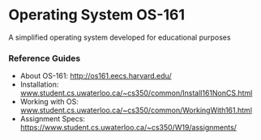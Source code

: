 # Operating System OS-161
A simplified operating system developed for educational purposes

### Reference Guides
- About OS-161: http://os161.eecs.harvard.edu/
- Installation: www.student.cs.uwaterloo.ca/~cs350/common/Install161NonCS.html
- Working with OS: www.student.cs.uwaterloo.ca/~cs350/common/WorkingWith161.html
- Assignment Specs: https://www.student.cs.uwaterloo.ca/~cs350/W19/assignments/
